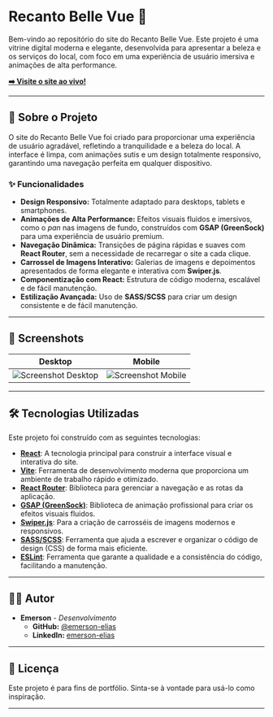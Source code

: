 # Recanto Belle Vue 🏨

Bem-vindo ao repositório do site do Recanto Belle Vue. Este projeto é uma vitrine digital moderna e elegante, desenvolvida para apresentar a beleza e os serviços do local, com foco em uma experiência de usuário imersiva e animações de alta performance.

**[➡️ Visite o site ao vivo!](https://recanto-belle-vue.vercel.app/)**

---

## 📜 Sobre o Projeto

O site do Recanto Belle Vue foi criado para proporcionar uma experiência de usuário agradável, refletindo a tranquilidade e a beleza do local. A interface é limpa, com animações sutis e um design totalmente responsivo, garantindo uma navegação perfeita em qualquer dispositivo.

### ✨ Funcionalidades

*   **Design Responsivo:** Totalmente adaptado para desktops, tablets e smartphones.
*   **Animações de Alta Performance:** Efeitos visuais fluidos e imersivos, como o *pan* nas imagens de fundo, construídos com **GSAP (GreenSock)** para uma experiência de usuário premium.
*   **Navegação Dinâmica:** Transições de página rápidas e suaves com **React Router**, sem a necessidade de recarregar o site a cada clique.
*   **Carrossel de Imagens Interativo:** Galerias de imagens e depoimentos apresentados de forma elegante e interativa com **Swiper.js**.
*   **Componentização com React:** Estrutura de código moderna, escalável e de fácil manutenção.
*   **Estilização Avançada:** Uso de **SASS/SCSS** para criar um design consistente e de fácil manutenção.

---

## 📸 Screenshots

| Desktop | Mobile |
| :---: | :---: |
| ![Screenshot Desktop](https://recanto-belle-vue.vercel.app/assets/img/dasktop.png) | ![Screenshot Mobile](https://recanto-belle-vue.vercel.app/assets/img/mobile.png) |

---

## 🛠️ Tecnologias Utilizadas

Este projeto foi construído com as seguintes tecnologias:

*   **[React](https://reactjs.org/)**: A tecnologia principal para construir a interface visual e interativa do site.
*   **[Vite](https://vitejs.dev/)**: Ferramenta de desenvolvimento moderna que proporciona um ambiente de trabalho rápido e otimizado.
*   **[React Router](https://reactrouter.com/)**: Biblioteca para gerenciar a navegação e as rotas da aplicação.
*   **[GSAP (GreenSock)](https://gsap.com/)**: Biblioteca de animação profissional para criar os efeitos visuais fluidos.
*   **[Swiper.js](https://swiperjs.com/)**: Para a criação de carrosséis de imagens modernos e responsivos.
*   **[SASS/SCSS](https://sass-lang.com/)**: Ferramenta que ajuda a escrever e organizar o código de design (CSS) de forma mais eficiente.
*   **[ESLint](https://eslint.org/)**: Ferramenta que garante a qualidade e a consistência do código, facilitando a manutenção.

---

## 👨‍💻 Autor

*   **Emerson** - *Desenvolvimento*
    *   **GitHub:** [@emerson-elias](https://github.com/emerson-elias)
    *   **LinkedIn:** [emerson-elias](https://www.linkedin.com/in/emerson-elias-9b2894228/)

---

## 📄 Licença

Este projeto é para fins de portfólio. Sinta-se à vontade para usá-lo como inspiração.

---
